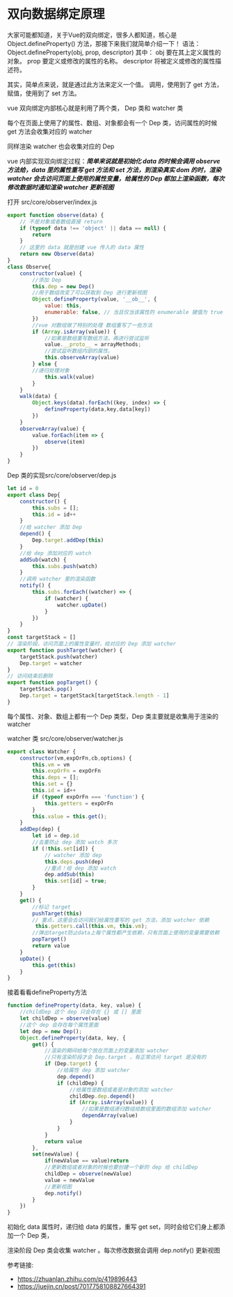 # 双向数据绑定原理

大家可能都知道，关于Vue的双向绑定，很多人都知道，核心是 Object.defineProperty() 方法，那接下来我们就简单介绍一下！
语法：
Object.defineProperty(obj, prop, descriptor)
其中：
obj
要在其上定义属性的对象。
prop
要定义或修改的属性的名称。
descriptor
将被定义或修改的属性描述符。

其实，简单点来说，就是通过此方法来定义一个值。
调用，使用到了 get 方法，
赋值，使用到了 set 方法。

vue 双向绑定内部核心就是利用了两个类， Dep 类和 watcher 类

每个在页面上使用了的属性、数组、对象都会有一个 Dep 类，访问属性的时候 get 方法会收集对应的 watcher

同样渲染 watcher 也会收集对应的 Dep

vue 内部实现双向绑定过程：***简单来说就是初始化 data 的时候会调用 observe 方法给，data 里的属性重写 get 方法和 set 方法，到渲染真实 dom 的时，渲染 watcher 会去访问页面上使用的属性变量，给属性的 Dep 都加上渲染函数，每次修改数据时通知渲染 watcher 更新视图***

打开 src/core/observer/index.js

```js
export function observe(data) {
    // 不是对象或者数组直接 return
    if (typeof data !== 'object' || data == null) {
        return
    }
    // 这里的 data 就是创建 vue 传入的 data 属性
    return new Observe(data)
}
class Observe{
    constructor(value) {
        //添加 Dep
        this.dep = new Dep()
        //用于数组改变了可以获取到 Dep 进行更新视图
        Object.defineProperty(value, '__ob__', {
            value: this,
            enumerable: false, // 当且仅当该属性的 enumerable 键值为 true 时，该属性才会出现在对象的枚举属性中 ---MDN
        })
        //vue 对数组做了特别的处理 数组重写了一些方法
        if (Array.isArray(value)) {
            //如果是数组重写数组方法，再进行尝试监听
            value.__proto__ = arrayMethods;
            //尝试监听数组内部的属性。
            this.observeArray(value)
        } else {
        //递归处理对象
            this.walk(value)
        }
    }
    walk(data) {
        Object.keys(data).forEach((key, index) => {
            defineProperty(data,key,data[key])
        })
    }
    observeArray(value) {
        value.forEach(item => {
            observe(item)
        })
    }
}
```

Dep 类的实现src/core/observer/dep.js

```js
let id = 0
export class Dep{
    constructor() {
        this.subs = [];
        this.id = id++
    }
    //给 watcher 添加 Dep
    depend() {
        Dep.target.addDep(this)
    }
    //给 dep 添加对应的 watch
    addSub(watch) {
        this.subs.push(watch)
    }
    //调用 watcher 里的渲染函数
    notify() {
        this.subs.forEach((watcher) => {
            if (watcher) {
                watcher.upDate()
            }
        })
    }
}
const targetStack = []
// 渲染阶段，访问页面上的属性变量时，给对应的 Dep 添加 watcher
export function pushTarget(watcher) {
    targetStack.push(watcher)
    Dep.target = watcher
}
// 访问结束后删除
export function popTarget() {
    targetStack.pop()
    Dep.target = targetStack[targetStack.length - 1]
}
```

每个属性、对象、数组上都有一个 Dep 类型，Dep 类主要就是收集用于渲染的 watcher

watcher 类 src/core/observer/watcher.js

```js
export class Watcher {
    constructor(vm,expOrFn,cb,options) {
        this.vm = vm
        this.expOrFn = expOrFn
        this.deps = [];
        this.set = {}
        this.id = id++
        if (typeof expOrFn === 'function') {
            this.getters = expOrFn
        } 
        this.value = this.get();
    }
    addDep(dep) {
        let id = dep.id
        //去重防止 dep 添加 watch 多次
        if (!this.set[id]) {
            // watcher 添加 dep
            this.deps.push(dep)
            //重点！给 dep 添加 watch
            dep.addSub(this)
            this.set[id] = true;
        }
    }
    get() {
        //标记 target
        pushTarget(this)
        // 重点，这里会去访问我们给属性重写的 get 方法，添加 watcher 依赖
         this.getters.call(this.vm, this.vm);
        //弹出target防止data上每个属性都产生依赖，只有页面上使用的变量需要依赖
        popTarget()
        return value
    }
    upDate() {
        this.get(this)
    }
}
```

接着看看defineProperty方法

```js
function defineProperty(data, key, value) {
    //childDep 这个 dep 只会存在 {} 或 [] 里面
    let childDep = observe(value)
    //这个 dep 会存在每个属性里面
    let dep = new Dep();
    Object.defineProperty(data, key, {
        get() {
            //渲染的期间给每个放在页面上的变量添加 watcher
            //只有渲染阶段才会 Dep.target ，有正常访问 target 是没有的
            if (Dep.target) {
                //给属性 dep 添加 watcher
                dep.depend()
                if (childDep) {
                    //给属性是数组或者是对象的添加 watcher
                    childDep.dep.depend()
                    if (Array.isArray(value)) {
                        //如果是数组递归数组给数组里面的数组添加 watcher
                        dependArray(value)
                    }
                }
            }
            return value
        },
        set(newValue) {
            if(newValue == value)return
            //更新数组或者对象的时候也要创建一个新的 dep 给 childDep
            childDep = observe(newValue)
            value = newValue
            //更新视图
            dep.notify()
        }
    })
}
```

初始化 data 属性时，递归给 data 的属性，重写 get set，同时会给它们身上都添加一个 Dep 类，

渲染阶段 Dep 类会收集 watcher 。每次修改数据会调用 dep.notify() 更新视图

参考链接: 
+ <https://zhuanlan.zhihu.com/p/419896443>
+ <https://juejin.cn/post/7017758108827664391>


